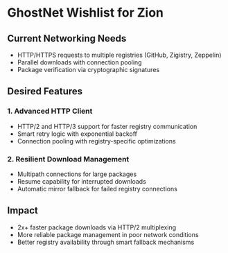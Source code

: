 # GhostNet Wishlist for Zion

## Current Networking Needs
- HTTP/HTTPS requests to multiple registries (GitHub, Zigistry, Zeppelin)
- Parallel downloads with connection pooling
- Package verification via cryptographic signatures

## Desired Features

### 1. Advanced HTTP Client
- HTTP/2 and HTTP/3 support for faster registry communication
- Smart retry logic with exponential backoff
- Connection pooling with registry-specific optimizations

### 2. Resilient Download Management
- Multipath connections for large packages
- Resume capability for interrupted downloads
- Automatic mirror fallback for failed registry connections

## Impact
- 2x+ faster package downloads via HTTP/2 multiplexing
- More reliable package management in poor network conditions  
- Better registry availability through smart fallback mechanisms